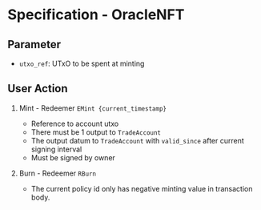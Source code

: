 # Specification - OracleNFT

## Parameter

- `utxo_ref`: UTxO to be spent at minting

## User Action

1. Mint - Redeemer `EMint {current_timestamp}`

   - Reference to account utxo
   - There must be 1 output to `TradeAccount`
   - The output datum to `TradeAccount` with `valid_since` after current signing interval
   - Must be signed by owner

2. Burn - Redeemer `RBurn`

   - The current policy id only has negative minting value in transaction body.
